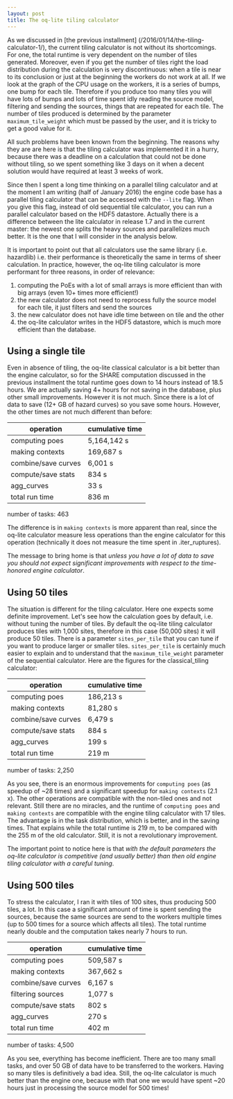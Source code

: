 ```yaml
---
layout: post
title: The oq-lite tiling calculator
---
```


As we discussed in [the previous installment]
(/2016/01/14/the-tiling-calculator-1/), the current tiling calculator
is not without its shortcomings. For one, the total runtime is very
dependent on the number of tiles generated. Moreover, even if you get
the number of tiles right the load distribution during the calculation
is very discontinuous: when a tile is near to its conclusion or just
at the beginning the workers do not work at all.  If we look at the
graph of the CPU usage on the workers, it is a series of bumps, one
bump for each tile. Therefore if you produce too many tiles you will
have lots of bumps and lots of time spent idly reading the source
model, filtering and sending the sources, things that are repeated for
each tile. The number of tiles produced is determined by the parameter
`maximum_tile_weight` which must be passed by the user, and it is
tricky to get a good value for it.

All such problems have been known
from the beginning.  The reasons why they are are here is that the
tiling calculator was implemented it in a hurry, because there was a
deadline on a calculation that could not be done without tiling, so we
spent something like 3 days on it when a decent solution would have
required at least 3 weeks of work.

Since then I spent a long time thinking on a parallel tiling calculator
and at the moment I am writing (half of January 2016) the engine code base
has a parallel tiling calculator that can be accessed with the
``--lite`` flag. When you give this flag, instead of old sequential
tile calculator, you can run a parallel calculator based on
the HDF5 datastore. Actually there is a difference between the lite
calculator in release 1.7 and in the current master: the newest one
splits the heavy sources and parallelizes much better. It is the
one that I will consider in the analysis below.

It is important to point out that all calculators use the same
library (i.e. hazardlib) i.e. their performance is theoretically
the same in terms of sheer calculation. In practice, however,
the oq-lite tiling calculator is more performant for three reasons,
in order of relevance:

1. computing the PoEs with a lot of small arrays is more efficient than
with big arrays (even 10+ times more efficient!)
2. the new calculator does not need to reprocess fully the source model
for each tile, it just filters and send the sources
3. the new calculator does not have idle time between on
tile and the other
4. the oq-lite calculator writes in the HDF5 datastore,
which is much more efficient than the database.

Using a single tile
----------------------------------------

Even in absence of tiling, the oq-lite classical calculator is a bit
better than the engine calculator, so for the SHARE computation
discussed in the previous installment the total runtime goes down to
14 hours instead of 18.5 hours. We are actually saving 4+ hours for
not saving in the database, plus other small improvements. However it
is not much. Since there is a lot of data to save (12+ GB of hazard
curves) so you save some hours. However, the other times are not much
different than before:

operation          | cumulative time
-------------------|-------------------
computing poes	   | 5,164,142 s
making contexts	   | 169,687 s
combine/save curves| 6,001 s
compute/save stats | 834 s
agg_curves         | 33 s
total run time     | 836 m

number of tasks: 463

The difference is in `making contexts` is more apparent than real,
since the oq-lite calculator measure less operations than the engine
calculator for this operation (technically it does not measure
the time spent in .iter_ruptures).

The message to bring home is that
*unless you have a lot of data to save you should not expect
significant improvements with respect to the time-honored engine
calculator*.

Using 50 tiles
-------------------------

The situation is different for the tiling calculator. Here one expects
some definite improvement. Let's see how the calculation goes by
default, i.e. without tuning the number of tiles. By default the
oq-lite tiling calculator produces tiles with 1,000 sites, therefore
in this case (50,000 sites) it will produce 50 tiles.
There is a parameter `sites_per_tile` that you can
tune if you want to produce larger or smaller tiles. `sites_per_tile`
is certainly much easier to explain and to understand that the
`maximum_tile_weight` parameter of the sequential calculator.
Here are the figures for the classical_tiling calculator:

operation          | cumulative time
-------------------|-------------------
computing poes	   | 186,213 s
making contexts	   | 81,280 s
combine/save curves| 6,479 s
compute/save stats | 884 s
agg_curves         | 199 s
total run time     | 219 m

number of tasks: 2,250

As you see, there is an enormous improvements for `computing poes` (as
speedup of ~28 times) and a significant speedup for `making contexts`
(2.1 x). The other operations are compatible with the non-tiled ones
and not relevant. Still there are no miracles, and the runtime of
`computing poes` and `making contexts` are compatible with the engine
tiling calculator with 17 tiles. The advantage is in the task
distribution, which is better, and in the saving times. That explains
while the total runtime is 219 m, to be compared with the 255 m of the
old calculator. Still, it is not a revolutionary improvement.

The important point to notice here is that *with the default parameters
the oq-lite calculator is competitive (and usually better) than
then old engine tiling calculator with a careful tuning*.

Using 500 tiles
-------------------------

To stress the calculator, I ran it with
tiles of 100 sites, thus producing 500 tiles, a lot.
In this case a significant amount of time is spent sending the sources,
because the same sources are send to the workers multiple
times (up to 500 times for a source which affects all tiles).
The total runtime nearly double and the computation takes
nearly 7 hours to run.

operation          | cumulative time
-------------------|-------------------
computing poes	   | 509,587 s
making contexts	   | 367,662 s
combine/save curves| 6,167 s
filtering sources  | 1,077 s
compute/save stats | 802 s
agg_curves         | 270 s
total run time     | 402 m

number of tasks: 4,500

As you see, everything has become inefficient. There are too many small
tasks, and over 50 GB of data have to be transferred to the workers.
Having so many tiles is definitively a bad idea. Still, the oq-lite
calculator is much better than the engine one, because with that one
we would have spent ~20 hours just in processing the source model for
500 times!
